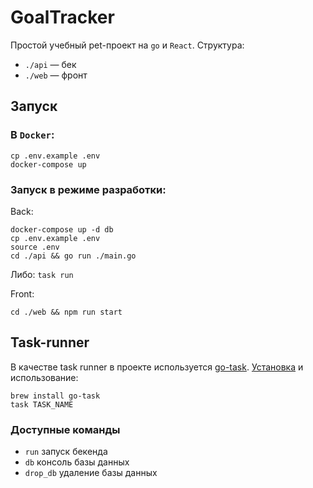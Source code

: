 # GoalTracker

Простой учебный pet-проект на `go` и `React`. Структура:
* `./api` — бек
* `./web` — фронт


## Запуск
### В `Docker`:
```
cp .env.example .env
docker-compose up
```

### Запуск в режиме разработки:
Back:
```
docker-compose up -d db
cp .env.example .env
source .env
cd ./api && go run ./main.go
```
Либо: `task run`

Front:
```
cd ./web && npm run start
```

## Task-runner
В качестве task runner в проекте используется [go-task](https://taskfile.dev). [Установка](https://taskfile.dev/installation/) и использование:
```
brew install go-task
task TASK_NAME
```

### Доступные команды
* `run` запуск бекенда
* `db` консоль базы данных
* `drop_db` удаление базы данных